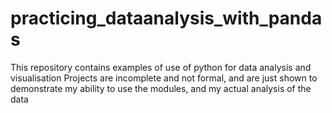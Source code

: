# practicing_dataanalysis_with_pandas
This repository contains examples of use of python for data analysis and visualisation
Projects are incomplete and not formal, and are just shown to demonstrate my ability to use the modules,
and my actual analysis of the data
